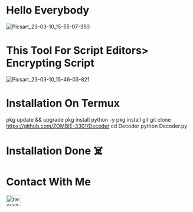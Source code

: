 # Hello Everybody 
![Picsart_23-03-10_15-55-07-350](https://user-images.githubusercontent.com/103543395/224301275-5749d7b6-3235-4c70-b976-1188a015bc4d.jpg)
# This Tool For Script Editors> Encrypting Script
![Picsart_23-03-10_15-46-03-821](https://user-images.githubusercontent.com/103543395/224301318-9c2bb784-f5ce-49ac-aba0-c96c8359e962.jpg)
# Installation On Termux

pkg update && upgrade
pkg install python -y
pkg install git
git clone https://github.com/ZOMBIE-3301/Decoder
cd Decoder
python Decoder.py

# Installation Done ☠️

# Contact With Me

<a href="https://fb.com/nesuya.nesuya" target="blank"><img align="center" src="https://raw.githubusercontent.com/rahuldkjain/github-profile-readme-generator/master/src/images/icons/Social/facebook.svg" alt="nesuya.nesuya" height="30" width="40" /></a>



